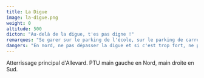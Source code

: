```yaml
---
title: La Digue
image: la-digue.png
weight: 0
altitude: 500
dicton: "Au-delà de la digue, t'es pas digne !"
remarques: "Se garer sur le parking de l'école, sur le parking de carrefour ou sur le parking du skate-park."
dangers: "En nord, ne pas dépasser la digue et si c'est trop fort, ne pas hésiter à aller poser à Saint-Pierre."
---
```


Atterrissage principal d'Allevard. PTU main gauche en Nord, main droite en Sud.

